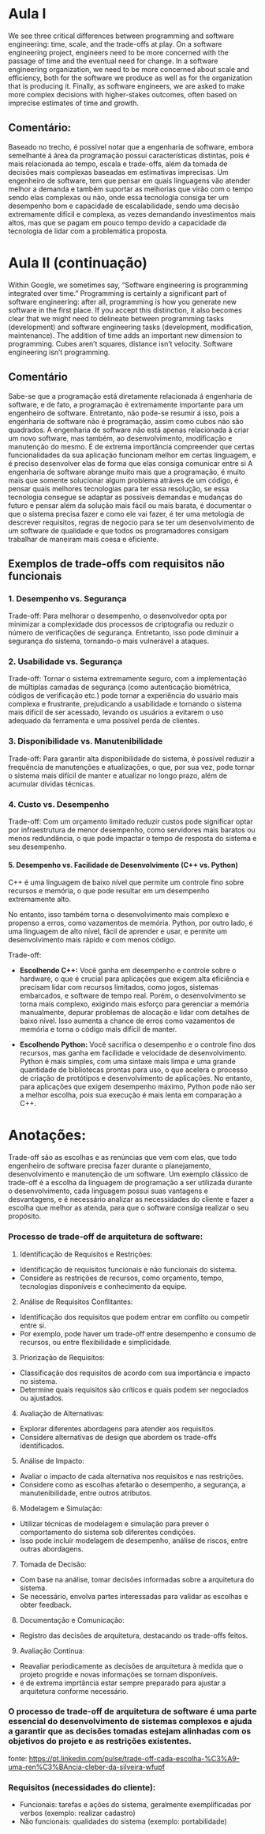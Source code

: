 # Aula I
We see three critical differences between programming and software engineering: time, scale, and the trade-offs at play. On a software engineering project, engineers need to be more concerned with the passage of time and the eventual need for change. 
In a software engineering organization, we need to be more concerned about scale and efficiency, both for the software we produce as well as for the organization that is producing it. 
Finally, as software engineers, we are asked to make more complex decisions with higher-stakes outcomes, often based on imprecise estimates of time and growth.

## Comentário:
Baseado no trecho, é possível notar que a engenharia de software, embora semelhante á área da programação possui características distintas, pois é mais relacionada ao tempo, escala e trade-offs, além da tomada de decisões mais complexas baseadas em estimativas imprecisas.
Um engenheiro de software, tem que pensar em quais linguagens vão atender melhor a demanda e também suportar as melhorias que virão com o tempo sendo elas complexas ou não, onde essa tecnologia consiga ter um desempenho bom e capacidade de escalabilidade, sendo uma decisão extremamente difícil e complexa, as vezes demandando investimentos mais altos, mas que se pagam em pouco tempo devido a capacidade da tecnologia de lidar com a problemática proposta.

# Aula II (continuação)
Within Google, we sometimes say, “Software engineering is programming integrated over time.” Programming is certainly a significant part of software engineering: after all, programming is how you generate new software in the first place. If you accept this distinction, it also becomes clear that we might need to delineate between programming tasks (development) and software engineering tasks (development, modification, maintenance). 
The addition of time adds an important new dimension to programming. Cubes aren’t squares, distance isn’t velocity. Software engineering isn’t programming.

## Comentário 
Sabe-se que a programação está diretamente relacionada á engenharia de software, e de fato, a programação é extremamente importante para um engenheiro de software. 
Entretanto, não pode-se resumir á isso, pois a engenharia de software não é programação, assim como cubos não são quadrados. 
A engenharia de software não está apenas relacionada á criar um novo software, mas também, ao desenvolvimento, modificação e manutenção do mesmo. 
É de extrema importância compreender que certas funcionalidades da sua aplicação funcionam melhor em certas linguagem, e  é preciso desenvolver elas de forma que elas consiga comunicar entre si
A engenharia de software abrange muito mais que a programação, é muito mais que somente solucionar algum problema atráves de um código, é pensar quais melhores tecnologias para ter essa resolução, se essa tecnologia consegue se adaptar as possíveis demandas e mudanças do futuro e pensar além da solução mais fácil ou mais barata, é documentar o que o sistema precisa fazer e como ele vai fazer, é ter uma metologia de descrever requisitos, regras de negocio para se ter um desenvolvimento de um software de qualidade e que todos os programadores consigam trabalhar de maneiram mais coesa e eficiente.

## Exemplos de trade-offs com requisitos não funcionais
### 1. Desempenho vs. Segurança
Trade-off: Para melhorar o desempenho, o desenvolvedor opta por minimizar a complexidade dos processos de criptografia ou reduzir o número de verificações de segurança.
Entretanto, isso pode diminuir a segurança do sistema, tornando-o mais vulnerável a ataques.

### 2. Usabilidade vs. Segurança
Trade-off: Tornar o sistema extremamente seguro, com a implementação de múltiplas camadas de segurança (como autenticação biométrica, códigos de verificação etc.) pode tornar a experiência do usuário mais complexa e frustrante, prejudicando a usabilidade e tornando o sistema mais difícil de ser acessado, levando os usuários a evitarem o uso adequado da ferramenta e uma possível perda de clientes. 

### 3. Disponibilidade vs. Manutenibilidade
Trade-off: Para garantir alta disponibilidade do sistema, é possível reduzir a frequência de manutenções e atualizações, o que, por sua vez, pode tornar o sistema mais difícil de manter e atualizar no longo prazo, além de acumular dívidas técnicas.

###  4. Custo vs. Desempenho
Trade-off: Com um orçamento limitado reduzir custos pode significar optar por infraestrutura de menor desempenho, como servidores mais baratos ou menos redundância, o que pode impactar o tempo de resposta do sistema e seu desempenho.

####  5. Desempenho vs. Facilidade de Desenvolvimento (C++ vs. Python)
C++ é uma linguagem de baixo nível que permite um controle fino sobre recursos e memória, o que pode resultar em um desempenho extremamente alto. 

No entanto, isso também torna o desenvolvimento mais complexo e propenso a erros, como vazamentos de memória.
Python, por outro lado, é uma linguagem de alto nível, fácil de aprender e usar, e permite um desenvolvimento mais rápido e com menos código. 

Trade-off: 
- **Escolhendo C++:** Você ganha em desempenho e controle sobre o hardware, o que é crucial para aplicações que exigem alta eficiência e precisam lidar com recursos limitados, como jogos, sistemas embarcados, e software de tempo real. Porém, o desenvolvimento se torna mais complexo, exigindo mais esforço para gerenciar a memória manualmente, depurar problemas de alocação e lidar com detalhes de baixo nível. Isso aumenta a chance de erros como vazamentos de memória e torna o código mais difícil de manter.

- **Escolhendo Python:** Você sacrifica o desempenho e o controle fino dos recursos, mas ganha em facilidade e velocidade de desenvolvimento. Python é mais simples, com uma sintaxe mais limpa e uma grande quantidade de bibliotecas prontas para uso, o que acelera o processo de criação de protótipos e desenvolvimento de aplicações. No entanto, para aplicações que exigem desempenho máximo, Python pode não ser a melhor escolha, pois sua execução é mais lenta em comparação a C++.


##
# Anotações:
Trade-off são as escolhas e as renúncias que vem com elas, que todo engenheiro de software precisa fazer durante o planejamento, desenvolvimento e manutenção de um software. Um exemplo clássico de trade-off é a escolha da linguagem de programação a ser utilizada durante o desenvolvimento, cada linguagem possui suas vantagens e desvantagens, e é necessário analizar as necessidades do cliente e fazer a escolha que melhor as atenda, para que o software consiga realizar o seu propósito.

### Processo de trade-off de arquitetura de software:
1. Identificação de Requisitos e Restrições:
- Identificação de requisitos funcionais e não funcionais do sistema.
- Considere as restrições de recursos, como orçamento, tempo, tecnologias disponíveis e conhecimento da equipe.

2. Análise de Requisitos Conflitantes:
- Identificação dos requisitos que podem entrar em conflito ou competir entre si.
- Por exemplo, pode haver um trade-off entre desempenho e consumo de recursos, ou entre flexibilidade e simplicidade.

3. Priorização de Requisitos:
- Classificação dos requisitos de acordo com sua importância e impacto no sistema.
- Determine quais requisitos são críticos e quais podem ser negociados ou ajustados.

4. Avaliação de Alternativas:
- Explorar diferentes abordagens para atender aos requisitos.
- Considere alternativas de design que abordem os trade-offs identificados.

5. Análise de Impacto:
- Avaliar o impacto de cada alternativa nos requisitos e nas restrições.
- Considere como as escolhas afetarão o desempenho, a segurança, a manutenibilidade, entre outros atributos.

6. Modelagem e Simulação:
- Utilizar técnicas de modelagem e simulação para prever o comportamento do sistema sob diferentes condições.
- Isso pode incluir modelagem de desempenho, análise de riscos, entre outras abordagens.

7. Tomada de Decisão:
- Com base na análise, tomar decisões informadas sobre a arquitetura do sistema.
- Se necessário, envolva partes interessadas para validar as escolhas e obter feedback.

8. Documentação e Comunicação:
- Registro das decisões de arquitetura, destacando os trade-offs feitos.

9. Avaliação Contínua:
- Reavaliar periodicamente as decisões de arquitetura à medida que o projeto progride e novas informações se tornam disponíveis.
- é de extrema imprtância estar sempre preparado para ajustar a arquitetura conforme necessário.

### O processo de trade-off de arquitetura de software é uma parte essencial do desenvolvimento de sistemas complexos e ajuda a garantir que as decisões tomadas estejam alinhadas com os objetivos do projeto e as restrições existentes.
fonte: https://pt.linkedin.com/pulse/trade-off-cada-escolha-%C3%A9-uma-ren%C3%BAncia-cleber-da-silveira-wfupf

### Requisitos (necessidades do cliente):
- Funcionais: tarefas e ações do sistema, geralmente exemplificadas por verbos (exemplo: realizar cadastro)
- Não funcionais: qualidades do sistema (exemplo: portabilidade)
